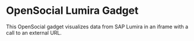 OpenSocial Lumira Gadget
======

This OpenSocial gadget visualizes data from SAP Lumira in an iframe with a call to an external URL.
